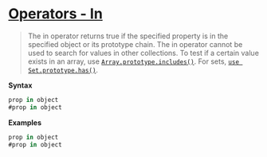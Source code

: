# [Operators - In](https://developer.mozilla.org/en-US/docs/Web/JavaScript/Reference/Operators/in)

> The in operator returns true if the specified property is in the specified object or its prototype chain.
> The in operator cannot be used to search for values in other collections. To test if a certain value exists in an array, use [`Array.prototype.includes()`](https://developer.mozilla.org/en-US/docs/Web/JavaScript/Reference/Global_Objects/Array/includes). For sets, [`use Set.prototype.has()`](https://developer.mozilla.org/en-US/docs/Web/JavaScript/Reference/Global_Objects/Set/has).

**Syntax**
```javascript
prop in object
#prop in object
```

**Examples**
```javascript
prop in object
#prop in object
```